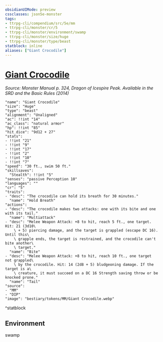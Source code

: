 ```yaml
---
obsidianUIMode: preview
cssclasses: json5e-monster
tags:
- ttrpg-cli/compendium/src/5e/mm
- ttrpg-cli/monster/cr/5
- ttrpg-cli/monster/environment/swamp
- ttrpg-cli/monster/size/huge
- ttrpg-cli/monster/type/beast
statblock: inline
aliases: ["Giant Crocodile"]
---
```

# [Giant Crocodile](3-Compendium\CLI\bestiary\beast/giant-crocodile.md)
*Source: Monster Manual p. 324, Dragon of Icespire Peak. Available in the <span title='Systems Reference Document (5.1)'>SRD</span> and the Basic Rules (2014)*  

```statblock
"name": "Giant Crocodile"
"size": "Huge"
"type": "beast"
"alignment": "Unaligned"
"ac": !!int "14"
"ac_class": "natural armor"
"hp": !!int "85"
"hit_dice": "9d12 + 27"
"stats":
- !!int "21"
- !!int "9"
- !!int "17"
- !!int "2"
- !!int "10"
- !!int "7"
"speed": "30 ft., swim 50 ft."
"skillsaves":
  "Stealth": !!int "5"
"senses": "passive Perception 10"
"languages": ""
"cr": "5"
"traits":
- "desc": "The crocodile can hold its breath for 30 minutes."
  "name": "Hold Breath"
"actions":
- "desc": "The crocodile makes two attacks: one with its bite and one with its tail."
  "name": "Multiattack"
- "desc": "Melee Weapon Attack: +8 to hit, reach 5 ft., one target. Hit: 21 (3d10\
    \ + 5) piercing damage, and the target is grappled (escape DC 16). Until this\
    \ grapple ends, the target is restrained, and the crocodile can't bite another\
    \ target."
  "name": "Bite"
- "desc": "Melee Weapon Attack: +8 to hit, reach 10 ft., one target not grappled\
    \ by the crocodile. Hit: 14 (2d8 + 5) bludgeoning damage. If the target is a\
    \ creature, it must succeed on a DC 16 Strength saving throw or be knocked prone."
  "name": "Tail"
"source":
- "MM"
- "DIP"
"image": "bestiary/tokens/MM/Giant Crocodile.webp"
```
^statblock

## Environment

swamp